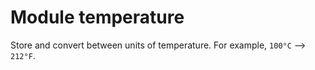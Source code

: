 # Module temperature

Store and convert between units of temperature. For example, `100°C` --> `212°F`.
